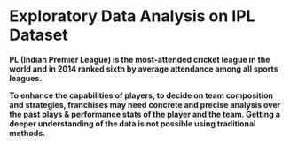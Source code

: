 # Exploratory Data Analysis on IPL Dataset

**PL (Indian Premier League) is the most-attended cricket league in the world and in 2014 ranked sixth by average attendance among all sports leagues.**

**To enhance the capabilities of players, to decide on team composition and strategies, franchises may need concrete and precise analysis over the past plays & performance stats of the player and the team.
Getting a deeper understanding of the data is not possible using traditional methods.**
